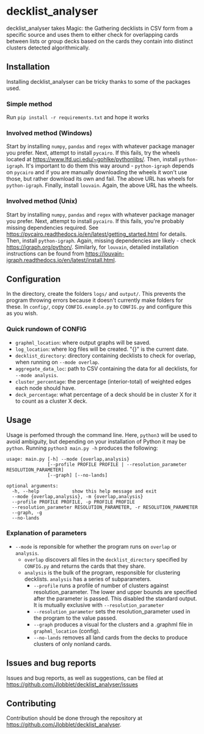 # decklist_analyser
decklist_analyser takes Magic: the Gathering decklists in CSV form from
a specific source and uses them to either check for overlapping cards
between lists or group decks based on the cards they contain into
distinct clusters detected algorithmically.
## Installation
Installing decklist_analyser can be tricky thanks to some of the
packages used.
### Simple method
Run `pip install -r requirements.txt` and hope it works
### Involved method (Windows)
Start by installing `numpy`, `pandas` and `regex` with whatever package
manager you prefer.
Next, attempt to install `pycairo`. If this fails, try the wheels
located at https://www.lfd.uci.edu/~gohlke/pythonlibs/.
Then, install `python-igraph`. It's important to do them this way
around - `python-igraph` depends on `pycairo` and if you are manually
downloading the wheels it won't use those, but rather download its own
and fail. The above URL has wheels for `python-igraph`.
Finally, install `louvain`. Again, the above URL has the wheels.
### Involved method (Unix)
Start by installing `numpy`, `pandas` and `regex` with whatever package
manager you prefer.
Next, attempt to install `pycairo`. If this fails, you're probably
missing dependencies required. See
https://pycairo.readthedocs.io/en/latest/getting_started.html for
details.
Then, install `python-igraph`. Again, missing dependencies are likely -
check https://igraph.org/python/.
Similarly, for `louvain`, detailed installation instructions can be
found from https://louvain-igraph.readthedocs.io/en/latest/install.html.
## Configuration
In the directory, create the folders `logs/` and `output/`.
This prevents the program throwing errors because it doesn't currently
make folders for these.
In `config/`, copy `CONFIG.example.py` to `CONFIG.py` and configure this
as you wish.
### Quick rundown of CONFIG
* `graphml_location`: where output graphs will be saved.
* `log_location`: where log files will be created. "{}" is the current
date.
* `decklist_directory`: directory containing decklists to check for
overlap, when running on `--mode overlap`.
* `aggregate_data_loc`: path to CSV containing the data for all
decklists, for `--mode analysis`.
* `cluster_percentage`: the percentage (interior-total) of weighted
edges each node should have.
* `deck_percentage`: what percentage of a deck should be in cluster X
for it to count as a cluster X deck.
## Usage
Usage is perfomed through the command line. Here, `python3` will be used
to avoid ambiguity, but depending on your installation of Python it may
be `python`.
Running `python3 main.py -h` produces the following:
```
usage: main.py [-h] --mode {overlap,analysis}
               [--profile PROFILE PROFILE | --resolution_parameter RESOLUTION_PARAMETER]
               [--graph] [--no-lands]

optional arguments:
  -h, --help            show this help message and exit
  --mode {overlap,analysis}, -m {overlap,analysis}
  --profile PROFILE PROFILE, -p PROFILE PROFILE
  --resolution_parameter RESOLUTION_PARAMETER, -r RESOLUTION_PARAMETER
  --graph, -g
  --no-lands
```
### Explanation of parameters
* `--mode` is reponsible for whether the program runs on `overlap` or
`analysis`.
  * `overlap` discovers all files in the `decklist_directory` specified
  by `CONFIG.py` and returns the cards that they share.
  * `analysis` is the bulk of the program, responsible for clustering
  decklists. `analysis` has a series of subparameters.
    * `--profile` runs a profile of number of clusters against
    resolution_parameter. The lower and upper bounds are specified after
    the parameter is passed. This disabled the standard output. It is
    mutually exclusive with `--resolution_parameter`
    * `--resolution_parameter` sets the resolution_parameter used in the
    program to the value passed.
    * `--graph` produces a visual for the clusters and a .graphml file
    in `graphml_location` (config).
    * `--no-lands` removes all land cards from the decks to produce
    clusters of only nonland cards.
## Issues and bug reports
Issues and bug reports, as well as suggestions, can be filed at
https://github.com/Jlobblet/decklist_analyser/issues
## Contributing
Contribution should be done through the repository at
https://github.com/Jlobblet/decklist_analyser.
